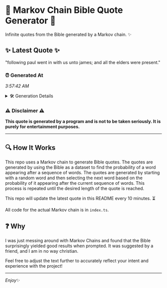 # 📖 Markov Chain Bible Quote Generator 📖

Infinite quotes from the Bible generated by a Markov chain. ✨

## ✨ Latest Quote ✨
"following paul went in with us unto james; and all the elders were present."

### ⏰ Generated At
*3:57:42 AM*

<details>
    <summary>🛠️ Generation Details</summary>
    <p>
        <strong>🌱 Seed:</strong> following<br>
        <strong>🔄 Iterations:</strong> 13<br>
        <strong>📜 Context History:</strong><br>[ following ]: paul<br>[ following, paul ]: went<br>[ following, paul, went ]: in<br>[ following, paul, went, in ]: with<br>[ following, paul, went, in, with ]: us<br>[ following, paul, went, in, with, us ]: unto<br>[ paul, went, in, with, us, unto ]: james;<br>[ went, in, with, us, unto, james; ]: and<br>[ in, with, us, unto, james;, and ]: all<br>[ with, us, unto, james;, and, all ]: the<br>[ us, unto, james;, and, all, the ]: elders<br>[ unto, james;, and, all, the, elders ]: were<br>[ james;, and, all, the, elders, were ]: present.<br>
    </p>
</details>

### ⚠️ Disclaimer ⚠️
**This quote is generated by a program and is not to be taken seriously. It is purely for entertainment purposes.**

---

## 🔍 How It Works

This repo uses a Markov chain to generate Bible quotes. The quotes are generated by using the Bible as a dataset to find the probability of a word appearing after a sequence of words. The quotes are generated by starting with a random word and then selecting the next word based on the probability of it appearing after the current sequence of words. This process is repeated until the desired length of the quote is reached.

This repo will update the latest quote in this README every 10 minutes. ⏳

All code for the actual Markov chain is in `index.ts`.

## ❓ Why

I was just messing around with Markov Chains and found that the Bible surprisingly yielded good results when prompted. 
It was suggested by a friend, and I am in no way christian.

Feel free to adjust the text further to accurately reflect your intent and experience with the project!

---

*Enjoy*✨
